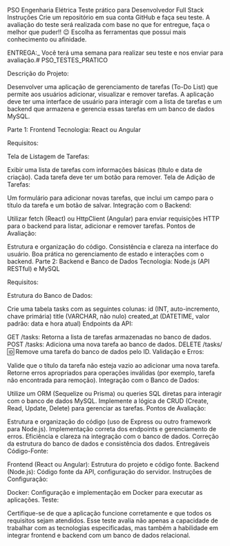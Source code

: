 PSO Engenharia Elétrica
Teste prático para Desenvolvedor Full Stack
Instruções
Crie um repositório em sua conta GitHub e faça seu teste.
A avaliação do teste será realizada com base no que for entregue, faça o melhor que puder!! 😉
Escolha as ferramentas que possui mais conhecimento ou afinidade.

ENTREGA:_ Você terá uma semana para realizar seu teste e nos enviar para avaliação.# PSO_TESTES_PRATICO

Descrição do Projeto:

Desenvolver uma aplicação de gerenciamento de tarefas (To-Do List) que permite aos usuários adicionar, visualizar e remover tarefas. A aplicação deve ter uma interface de usuário para interagir com a lista de tarefas e um backend que armazena e gerencia essas tarefas em um banco de dados MySQL.

Parte 1: Frontend
Tecnologia: React ou Angular

Requisitos:

Tela de Listagem de Tarefas:

Exibir uma lista de tarefas com informações básicas (título e data de criação).
Cada tarefa deve ter um botão para remover.
Tela de Adição de Tarefas:

Um formulário para adicionar novas tarefas, que inclui um campo para o título da tarefa e um botão de salvar.
Integração com o Backend:

Utilizar fetch (React) ou HttpClient (Angular) para enviar requisições HTTP para o backend para listar, adicionar e remover tarefas.
Pontos de Avaliação:

Estrutura e organização do código.
Consistência e clareza na interface do usuário.
Boa prática no gerenciamento de estado e interações com o backend.
Parte 2: Backend e Banco de Dados
Tecnologia: Node.js (API RESTful) e MySQL

Requisitos:

Estrutura do Banco de Dados:

Crie uma tabela tasks com as seguintes colunas:
id (INT, auto-incremento, chave primária)
title (VARCHAR, não nulo)
created_at (DATETIME, valor padrão: data e hora atual)
Endpoints da API:

GET /tasks: Retorna a lista de tarefas armazenadas no banco de dados.
POST /tasks: Adiciona uma nova tarefa ao banco de dados.
DELETE /tasks/:id: Remove uma tarefa do banco de dados pelo ID.
Validação e Erros:

Valide que o título da tarefa não esteja vazio ao adicionar uma nova tarefa.
Retorne erros apropriados para operações inválidas (por exemplo, tarefa não encontrada para remoção).
Integração com o Banco de Dados:

Utilize um ORM (Sequelize ou Prisma) ou queries SQL diretas para interagir com o banco de dados MySQL.
Implemente a lógica de CRUD (Create, Read, Update, Delete) para gerenciar as tarefas.
Pontos de Avaliação:

Estrutura e organização do código (uso de Express ou outro framework para Node.js).
Implementação correta dos endpoints e gerenciamento de erros.
Eficiência e clareza na integração com o banco de dados.
Correção da estrutura do banco de dados e consistência dos dados.
Entregáveis
Código-Fonte:

Frontend (React ou Angular): Estrutura do projeto e código fonte.
Backend (Node.js): Código fonte da API, configuração do servidor.
Instruções de Configuração:

Docker: Configuração e implementação em Docker para executar as aplicações.
Teste:

Certifique-se de que a aplicação funcione corretamente e que todos os requisitos sejam atendidos.
Esse teste avalia não apenas a capacidade de trabalhar com as tecnologias especificadas, mas também a habilidade em integrar frontend e backend com um banco de dados relacional.
